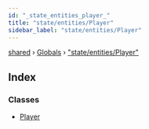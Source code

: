 ```yaml
---
id: "_state_entities_player_"
title: "state/entities/Player"
sidebar_label: "state/entities/Player"
---
```


[shared](../index.md) › [Globals](../globals.md) › ["state/entities/Player"](_state_entities_player_.md)

## Index

### Classes

* [Player](../classes/_state_entities_player_.player.md)
